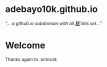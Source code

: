 adebayo10k.github.io
===

_"... a github.io subdomain with all :eight: bits set..."_


Welcome
===


Thanks again to :octocat:
